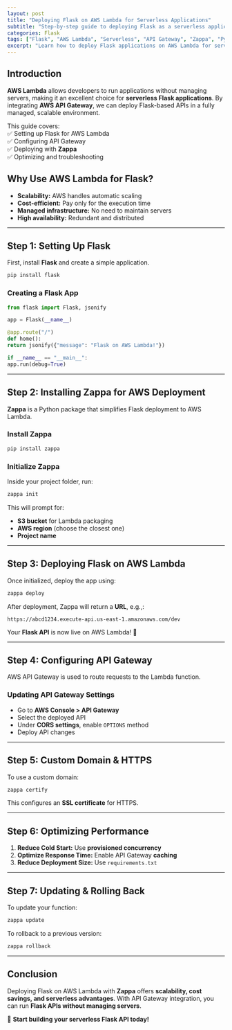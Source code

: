 ```yaml
---
layout: post
title: "Deploying Flask on AWS Lambda for Serverless Applications"
subtitle: "Step-by-step guide to deploying Flask as a serverless application using AWS Lambda and API Gateway"
categories: Flask
tags: ["Flask", "AWS Lambda", "Serverless", "API Gateway", "Zappa", "Python"]
excerpt: "Learn how to deploy Flask applications on AWS Lambda for serverless, scalable, and cost-efficient API hosting using API Gateway and Zappa."
---
```


## Introduction

**AWS Lambda** allows developers to run applications without managing servers, making it an excellent choice for **serverless Flask applications**. By integrating **AWS API Gateway**, we can deploy Flask-based APIs in a fully managed, scalable environment.

This guide covers:  
✅ Setting up Flask for AWS Lambda  
✅ Configuring API Gateway  
✅ Deploying with **Zappa**  
✅ Optimizing and troubleshooting

## Why Use AWS Lambda for Flask?

- **Scalability:** AWS handles automatic scaling
- **Cost-efficient:** Pay only for the execution time
- **Managed infrastructure:** No need to maintain servers
- **High availability:** Redundant and distributed

---

## Step 1: Setting Up Flask

First, install **Flask** and create a simple application.

```sh
pip install flask
```

### Creating a Flask App

```python
from flask import Flask, jsonify

app = Flask(__name__)

@app.route("/")
def home():
return jsonify({"message": "Flask on AWS Lambda!"})

if __name__ == "__main__":
app.run(debug=True)
```

---

## Step 2: Installing Zappa for AWS Deployment

**Zappa** is a Python package that simplifies Flask deployment to AWS Lambda.

### Install Zappa

```sh
pip install zappa
```

### Initialize Zappa

Inside your project folder, run:

```sh
zappa init
```

This will prompt for:
- **S3 bucket** for Lambda packaging
- **AWS region** (choose the closest one)
- **Project name**

---

## Step 3: Deploying Flask on AWS Lambda

Once initialized, deploy the app using:

```sh
zappa deploy
```

After deployment, Zappa will return a **URL**, e.g.,:

```
https://abcd1234.execute-api.us-east-1.amazonaws.com/dev
```

Your **Flask API** is now live on AWS Lambda! 🎉

---

## Step 4: Configuring API Gateway

AWS API Gateway is used to route requests to the Lambda function.

### Updating API Gateway Settings

- Go to **AWS Console > API Gateway**
- Select the deployed API
- Under **CORS settings**, enable `OPTIONS` method
- Deploy API changes

---

## Step 5: Custom Domain & HTTPS

To use a custom domain:

```sh
zappa certify
```

This configures an **SSL certificate** for HTTPS.

---

## Step 6: Optimizing Performance

1. **Reduce Cold Start:** Use **provisioned concurrency**
2. **Optimize Response Time:** Enable API Gateway **caching**
3. **Reduce Deployment Size:** Use `requirements.txt`

---

## Step 7: Updating & Rolling Back

To update your function:

```sh
zappa update
```

To rollback to a previous version:

```sh
zappa rollback
```

---

## Conclusion

Deploying Flask on AWS Lambda with **Zappa** offers **scalability, cost savings, and serverless advantages**. With API Gateway integration, you can run **Flask APIs without managing servers**.

🚀 **Start building your serverless Flask API today!**  
